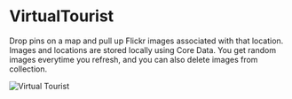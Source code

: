 # VirtualTourist

Drop pins on a map and pull up Flickr images associated with that location. Images and locations are stored locally using Core Data. You get random images everytime you refresh, and you can also delete images from collection.

![Virtual Tourist](https://github.com/mhorga/VirtualTourist/blob/master/app.png)
